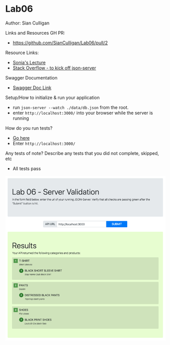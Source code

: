 # Lab06

Author: Sian Culligan

Links and Resources
GH PR:
- https://github.com/SianCulligan/Lab06/pull/2

Resource Links:
- [Sonia's Lecture](https://www.youtube.com/watch?v=c7Fk4lbaMqM)
- [Stack Overflow - to kick off json-server](https://stackoverflow.com/questions/33935281/command-not-found-oh-my-zsh)

Swagger Documentation
- [Swagger Doc Link](https://app.swaggerhub.com/apis-docs/SianCulligan/default-title/0.1)

Setup/How to initialize & run your application 
- run ``json-server --watch ./data/db.json`` from the root. 
- enter ``http://localhost:3000/`` into your browser while the server is running

How do you run tests?
- [Go here](https://server-validation-lab-06.netlify.com/)
- Enter ``http://localhost:3000/``

Any tests of note?
Describe any tests that you did not complete, skipped, etc
- All tests pass

![Tests Passing](./assets/passing.png)
